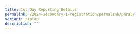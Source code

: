 ```yaml
---
title: 1st Day Reporting Details
permalink: /2024-secondary-1-registration/permalink/para3/
variant: tiptap
description: ""
---
```


